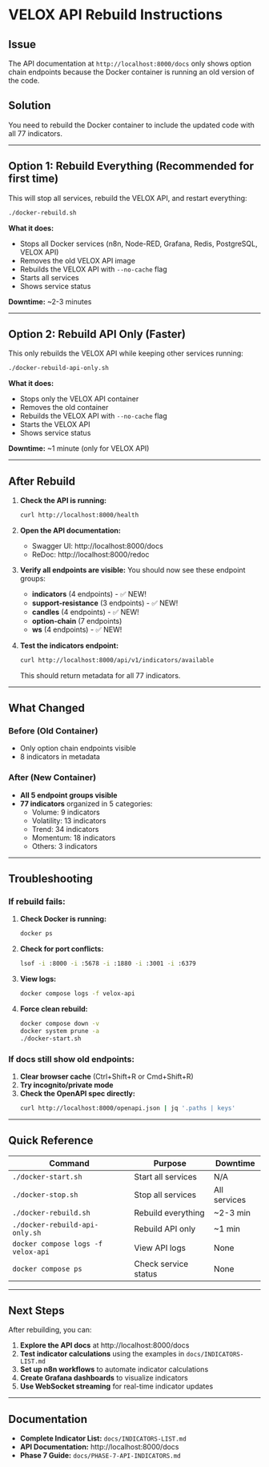 # VELOX API Rebuild Instructions

## Issue
The API documentation at `http://localhost:8000/docs` only shows option chain endpoints because the Docker container is running an old version of the code.

## Solution
You need to rebuild the Docker container to include the updated code with all 77 indicators.

---

## Option 1: Rebuild Everything (Recommended for first time)

This will stop all services, rebuild the VELOX API, and restart everything:

```bash
./docker-rebuild.sh
```

**What it does:**
- Stops all Docker services (n8n, Node-RED, Grafana, Redis, PostgreSQL, VELOX API)
- Removes the old VELOX API image
- Rebuilds the VELOX API with `--no-cache` flag
- Starts all services
- Shows service status

**Downtime:** ~2-3 minutes

---

## Option 2: Rebuild API Only (Faster)

This only rebuilds the VELOX API while keeping other services running:

```bash
./docker-rebuild-api-only.sh
```

**What it does:**
- Stops only the VELOX API container
- Removes the old container
- Rebuilds the VELOX API with `--no-cache` flag
- Starts the VELOX API
- Shows service status

**Downtime:** ~1 minute (only for VELOX API)

---

## After Rebuild

1. **Check the API is running:**
   ```bash
   curl http://localhost:8000/health
   ```

2. **Open the API documentation:**
   - Swagger UI: http://localhost:8000/docs
   - ReDoc: http://localhost:8000/redoc

3. **Verify all endpoints are visible:**
   You should now see these endpoint groups:
   - **indicators** (4 endpoints) - ✅ NEW!
   - **support-resistance** (3 endpoints) - ✅ NEW!
   - **candles** (4 endpoints) - ✅ NEW!
   - **option-chain** (7 endpoints)
   - **ws** (4 endpoints) - ✅ NEW!

4. **Test the indicators endpoint:**
   ```bash
   curl http://localhost:8000/api/v1/indicators/available
   ```
   
   This should return metadata for all 77 indicators.

---

## What Changed

### Before (Old Container)
- Only option chain endpoints visible
- 8 indicators in metadata

### After (New Container)
- **All 5 endpoint groups visible**
- **77 indicators** organized in 5 categories:
  - Volume: 9 indicators
  - Volatility: 13 indicators
  - Trend: 34 indicators
  - Momentum: 18 indicators
  - Others: 3 indicators

---

## Troubleshooting

### If rebuild fails:

1. **Check Docker is running:**
   ```bash
   docker ps
   ```

2. **Check for port conflicts:**
   ```bash
   lsof -i :8000 -i :5678 -i :1880 -i :3001 -i :6379
   ```

3. **View logs:**
   ```bash
   docker compose logs -f velox-api
   ```

4. **Force clean rebuild:**
   ```bash
   docker compose down -v
   docker system prune -a
   ./docker-start.sh
   ```

### If docs still show old endpoints:

1. **Clear browser cache** (Ctrl+Shift+R or Cmd+Shift+R)
2. **Try incognito/private mode**
3. **Check the OpenAPI spec directly:**
   ```bash
   curl http://localhost:8000/openapi.json | jq '.paths | keys'
   ```

---

## Quick Reference

| Command | Purpose | Downtime |
|---------|---------|----------|
| `./docker-start.sh` | Start all services | N/A |
| `./docker-stop.sh` | Stop all services | All services |
| `./docker-rebuild.sh` | Rebuild everything | ~2-3 min |
| `./docker-rebuild-api-only.sh` | Rebuild API only | ~1 min |
| `docker compose logs -f velox-api` | View API logs | None |
| `docker compose ps` | Check service status | None |

---

## Next Steps

After rebuilding, you can:

1. **Explore the API docs** at http://localhost:8000/docs
2. **Test indicator calculations** using the examples in `docs/INDICATORS-LIST.md`
3. **Set up n8n workflows** to automate indicator calculations
4. **Create Grafana dashboards** to visualize indicators
5. **Use WebSocket streaming** for real-time indicator updates

---

## Documentation

- **Complete Indicator List:** `docs/INDICATORS-LIST.md`
- **API Documentation:** http://localhost:8000/docs
- **Phase 7 Guide:** `docs/PHASE-7-API-INDICATORS.md`
